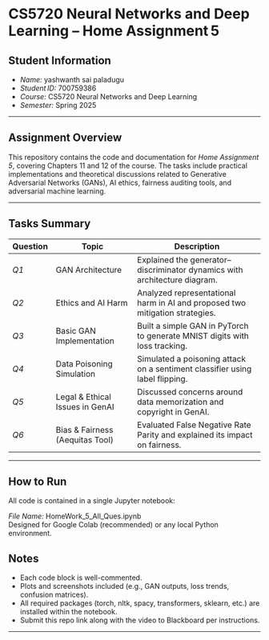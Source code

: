 # CS5720 Neural Networks and Deep Learning – Home Assignment 5

## Student Information

- *Name:* yashwanth sai paladugu
- *Student ID:* 700759386
- *Course:* CS5720 Neural Networks and Deep Learning
- *Semester:* Spring 2025

---

## Assignment Overview

This repository contains the code and documentation for *Home Assignment 5*, covering Chapters 11 and 12 of the course. The tasks include practical implementations and theoretical discussions related to Generative Adversarial Networks (GANs), AI ethics, fairness auditing tools, and adversarial machine learning.

---

## Tasks Summary

| Question | Topic                           | Description                                                                  |
| -------- | ------------------------------- | ---------------------------------------------------------------------------- |
| *Q1*   | GAN Architecture                | Explained the generator–discriminator dynamics with architecture diagram.    |
| *Q2*   | Ethics and AI Harm              | Analyzed representational harm in AI and proposed two mitigation strategies. |
| *Q3*   | Basic GAN Implementation        | Built a simple GAN in PyTorch to generate MNIST digits with loss tracking.   |
| *Q4*   | Data Poisoning Simulation       | Simulated a poisoning attack on a sentiment classifier using label flipping. |
| *Q5*   | Legal & Ethical Issues in GenAI | Discussed concerns around data memorization and copyright in GenAI.          |
| *Q6*   | Bias & Fairness (Aequitas Tool) | Evaluated False Negative Rate Parity and explained its impact on fairness.   |

---

## How to Run

All code is contained in a single Jupyter notebook:

 *File Name:* HomeWork_5_All_Ques.ipynb  
 Designed for Google Colab (recommended) or any local Python environment.


## Notes

-  Each code block is well-commented.
-  Plots and screenshots included (e.g., GAN outputs, loss trends, confusion matrices).
-  All required packages (torch, nltk, spacy, transformers, sklearn, etc.) are installed within the notebook.
-  Submit this repo link along with the video to Blackboard per instructions.

---
